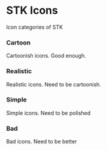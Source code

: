 # STK Icons
Icon categories of STK
### Cartoon
Cartoonish icons. Good enough.
### Realistic
Realistic icons. Need to be cartoonish.
### Simple
Simple icons. Need to be polished
### Bad
Bad icons. Need to be better
